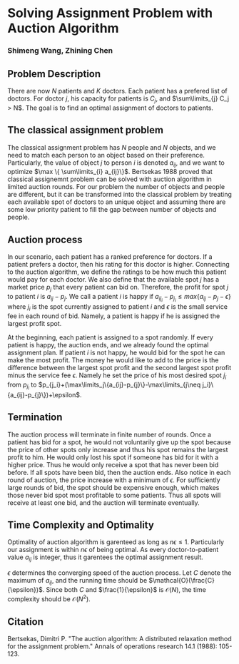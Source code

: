 # Solving Assignment Problem with Auction Algorithm

### Shimeng Wang, Zhining Chen

## Problem Description

There are now $N$ patients and $K$ doctors. Each patient has a prefered list of doctors. For doctor $j$, his capacity for patients is $C_j$, and $\sum\limits_{j} C_j > N$. The goal is to find an optimal assignment of doctors to patients.

## The classical assignment problem

The classical assignment problem has $N$ people and $N$ objects, and we need to match each person to an object based on their preference. Particularly, the value of object $j$ to person $i$ is denoted $a_{ij}$, and we want to optimize $\max \{ \sum\limits_{i} a_{ij}\}$. Bertsekas 1988 proved that classical assignemnt problem can be solved with auction algorithm in limited auction rounds. For our problem the number of objects and people are different, but it can be transformed into the classical problem by treating each available spot of doctors to an unique object and assuming there are some low priority patient to fill the gap between number of objects and people.

## Auction process

In our scenario, each patient has a ranked preference for doctors. If a patient prefers a doctor, then his rating for this doctor is higher. Connecting to the auction algorithm, we define the ratings to be how much this patient would pay for each doctor. We also define that the available spot $j$ has a market price $p_j$ that every patient can bid on. Therefore, the profit for spot $j$ to patient $i$ is $a_{ij}-p_{j}$. We call a patient $i$ is happy if $a_{i{j_i}}-p_{j_i}\leq max\{a_{ij}-p_{j}-\epsilon\}$ where $j_i$ is the spot currently assigned to patient $i$ and $\epsilon$ is the small service fee in each round of bid. Namely, a patient is happy if he is assigned the largest profit spot.

At the beginning, each patient is assigned to a spot randomly. If every patient is happy, the auction ends, and we already found the optimal assignment plan. If patient $i$ is not happy, he would bid for the spot he can make the most profit. The money he would like to add to the price is the difference between the largest spot profit and the second largest spot profit minus the service fee $\epsilon$. Namely he set the price of his most desired spot $j_i$ from $p_{j_i}$ to $p_{j_i}+(\max\limits_j\{a_{ij}-p_{j}\}-\max\limits_{j\neq j_i}\{a_{ij}-p_{j}\})+\epsilon$.

## Termination

The auction process will terminate in finite number of rounds. Once a patient has bid for a spot, he would not voluntarily give up the spot because the price of other spots only increase and thus his spot remains the largest profit to him. He would only lost his spot if someone has bid for it with a higher price. Thus he would only receive a spot that has never been bid before. If all spots have been bid, then the auction ends. Also notice in each round of auction, the price increase with a minimum of $\epsilon$. For sufficiently large rounds of bid, the spot should be expensive enough, which makes those never bid spot most profitable to some patients. Thus all spots will receive at least one bid, and the auction will terminate eventually.

## Time Complexity and Optimality

Optimality of auction algorithm is garenteed as long as $n\epsilon \le 1$. Particularly our assignment is within $n\epsilon$ of being optimal. As every doctor-to-patient value $a_{ij}$ is integer, thus it garentees the optimal assignment result.

$\epsilon$ determines the converging speed of the auction process. Let $C$ denote the maximum of $a_{ij}$, and the running time should be $\mathcal{O}(\frac{C}{\epsilon})$. Since both $C$ and $\frac{1}{\epsilon}$ is $\mathcal{O}(N)$, the time complexity should be $\mathcal{O}(N^2)$.

## Citation

Bertsekas, Dimitri P. "The auction algorithm: A distributed relaxation method for the assignment problem." Annals of operations research 14.1 (1988): 105-123.
